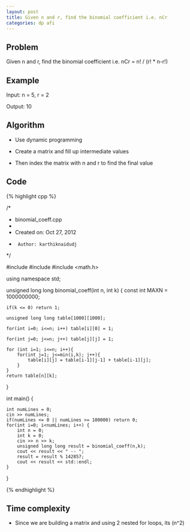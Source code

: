 ```yaml
---
layout: post
title: Given n and r, find the binomial coefficient i.e. nCr
categories: dp afi
---
```


## Problem

Given n and r, find the binomial coefficient i.e. nCr = n! / (r! * n-r!)

## Example

Input: n = 5, r = 2

Output: 10

## Algorithm

- Use dynamic programming

- Create a matrix and fill up intermediate values

- Then index the matrix with n and r to find the final value

## Code
{% highlight cpp %}

/*
 * binomial_coeff.cpp
 *
 *  Created on: Oct 27, 2012
 *      Author: karthiknaidudj
 */

#include <iostream>
#include <algorithm>
#include <math.h>

using namespace std;

unsigned long long binomial_coeff(int n, int k) {
	const int MAXN = 1000000000;

	if(k <= 0) return 1;

	unsigned long long table[1000][1000];

	for(int i=0; i<=n; i++) table[i][0] = 1;

	for(int j=0; j<=n; j++) table[j][j] = 1;

	for (int i=1; i<=n; i++){
		for(int j=1; j<=min(i,k); j++){
			table[i][j] = table[i-1][j-1] + table[i-1][j];
		}
	}
	return table[n][k];
}

int main() {

	int numLines = 0;
	cin >> numLines;
	if(numLines <= 0 || numLines >= 100000) return 0;
	for(int i=0; i<numLines; i++) {
		int n = 0;
		int k = 0;
		cin >> n >> k;
		unsigned long long result = binomial_coeff(n,k);
		cout << result << " -- ";
		result = result % 142857;
		cout << result << std::endl;
	}
}

{% endhighlight %}

## Time complexity   

- Since we are building a matrix and using 2 nested for loops, its (n^2) 
